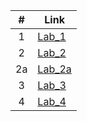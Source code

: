 | # | Link    |
|:---:|---------|
|  1  | [Lab_1](https://github.com/yuriidiuk/YuriiDiuk1/tree/main/laba1)|
|  2  | [Lab_2](https://github.com/yuriidiuk/YuriiDiuk1/tree/main/laba2)|
|  2a | [Lab_2a](https://github.com/yuriidiuk/YuriiDiuk1/tree/main/laba2a)|
|  3  | [Lab_3](https://github.com/yuriidiuk/YuriiDiuk1/tree/main/lab3)|
|  4  | [Lab_4](https://github.com/yuriidiuk/YuriiDiuk1/tree/main/lab4)|


